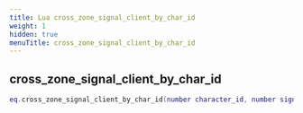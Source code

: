 ```yaml
---
title: Lua cross_zone_signal_client_by_char_id
weight: 1
hidden: true
menuTitle: cross_zone_signal_client_by_char_id
---
```

## cross_zone_signal_client_by_char_id
```lua
eq.cross_zone_signal_client_by_char_id(number character_id, number signal) -- void
```